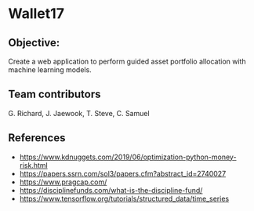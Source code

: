 <h1> Wallet17 </h1>

## Objective:

Create a web application to perform guided asset portfolio allocation with machine learning models.

## Team contributors
G. Richard, J. Jaewook, T. Steve, C. Samuel

## References
- https://www.kdnuggets.com/2019/06/optimization-python-money-risk.html
- https://papers.ssrn.com/sol3/papers.cfm?abstract_id=2740027
- https://www.pragcap.com/
- https://disciplinefunds.com/what-is-the-discipline-fund/
- https://www.tensorflow.org/tutorials/structured_data/time_series

